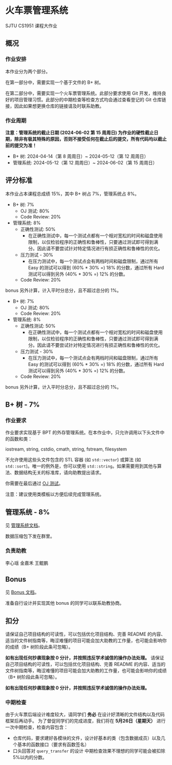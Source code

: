 # 火车票管理系统

SJTU CS1951 课程大作业

## 概况

### 作业安排


本作业分为两个部分。

在第一部分中，需要实现一个基于文件的 B+ 树。

在第二部分中，需要实现一个火车票管理系统。此部分要求使用 Git 开发，维持良好的项目管理习惯。此部分的中期检查等检查方式均会通过查看登记的 Git 仓库链接，因此如果想更换仓库的链接请及时联系助教。

### 作业周期

**注意：管理系统的截止日期 (2024-06-02 第 15 周周日) 为作业的硬性截止日期，除非有极其特殊的原因，否则不接受任何在截止后的提交，所有代码均以截止前的提交为准！**

- B+ 树: 2024-04-14（第 8 周周日）~ 2024-05-12（第 12 周周日）
- 管理系统: 2024-05-12（第 12 周周日）~ 2024-06-02（第 15 周周日）

## 评分标准

本作业占本课程总成绩 15%，其中 B+ 树占 7%，管理系统占 8%。

- B+ 树: 7%
  - OJ 测试: 80%
  - Code Review: 20%
- 管理系统: 8%
  - 正确性测试: 50%
    - 在正确性测试中，每一个测试点都有一个相对宽松的时间和磁盘使用限制，以仅检验程序的正确性和鲁棒性，只要通过测试即可得到满分。因此请不要尝试针对特定情况进行有损正确性和鲁棒性的优化。
  - 压力测试 - 30%
    - 在压力测试中，每一个测试点会有两档时间和磁盘限制，通过所有 Easy 的测试可以得到 (60% * 30% =) 18% 的分数，通过所有 Hard 测试可以得到另外 (40% * 30% =)  12% 的分数。
  - Code Review: 20%

bonus 另外计算，计入平时分总分，且不超过总分的 1%。
- B+ 树: 7%
  - OJ 测试: 80%
  - Code Review: 20%
- 管理系统: 8%
  - 正确性测试: 50%
    - 在正确性测试中，每一个测试点都有一个相对宽松的时间和磁盘使用限制，以仅检验程序的正确性和鲁棒性，只要通过测试即可得到满分。因此请不要尝试针对特定情况进行有损正确性和鲁棒性的优化。
  - 压力测试 - 30%
    - 在压力测试中，每一个测试点会有两档时间和磁盘限制，通过所有 Easy 的测试可以得到 (60% * 30% =) 18% 的分数，通过所有 Hard 测试可以得到另外 (40% * 30% =)  12% 的分数。
  - Code Review: 20%

bonus 另外计算，计入平时分总分，且不超过总分的 1%。

## B+ 树 - 7%

### 作业要求

作业要求实现基于 BPT 的外存管理系统。在本作业中，只允许调用以下头文件中的函数和类：

iostream, string, cstdio, cmath, string, fstream, filesystem

不允许使用这些头文件包含的 STL 容器 (如 `std::vector`) 或算法 (如 `std::sort`)。唯一的例外是，你可以使用 `std::string`。如果需要用到其他与算法、数据结构无关的标准库，请向助教提出请求。

你需要在最后通过 [OJ 测试](https://acm.sjtu.edu.cn/OnlineJudge/problem/2186)。

注意：建议使用类模板以方便后续完成管理系统。

## 管理系统 - 8%

见 [管理系统文档](Document/management_system.md)。

数据压缩包下发在群里。

### 负责助教
李心瑶 金嘉禾 王鲲鹏


## Bonus

见 [Bonus 文档](Document/bonus.md)。

准备自行设计并实现其他 bonus 的同学可以联系助教协商。

## 扣分

请保证自己项目结构的可读性，可以包括优化项目结构、完善 README 的内容、适当的文件树指南等，晦涩难懂的项目可能会加大助教的工作量，也可能会影响你的成绩（B+ 树阶段此条可忽略）。

**如有出现任何抄袭现象按 0 分计，并按照违反学术诚信的操作办法处理。**
请保证自己项目结构的可读性，可以包括优化项目结构、完善 README 的内容、适当的文件树指南等，晦涩难懂的项目可能会加大助教的工作量，也可能会影响你的成绩（B+ 树阶段此条可忽略）。

**如有出现任何抄袭现象按 0 分计，并按照违反学术诚信的操作办法处理。**

### 中期检查

由于火车票后端设计难度较大，请同学们 **务必** 在设计好清晰的文件结构以及代码框架后再动手。
为了督促同学们的完成进度，我们将在 **5月26日（星期天）** 进行一次中期检查，检查内容包含：
- 仓库代码，要求建好各模块的文件，设计好基本的类（包含数据成员）以及几个基本的函数接口（要求有函数签名）
- 口头回答对 `query_transfer` 的设计
中期检查效果不理想的同学可能会被扣除5%以内的分数。
  
